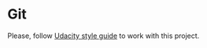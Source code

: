# Git
Please, follow [Udacity style guide][udacity_styleguide] to work with this project.

[udacity_styleguide]: https://udacity.github.io/git-styleguide/

